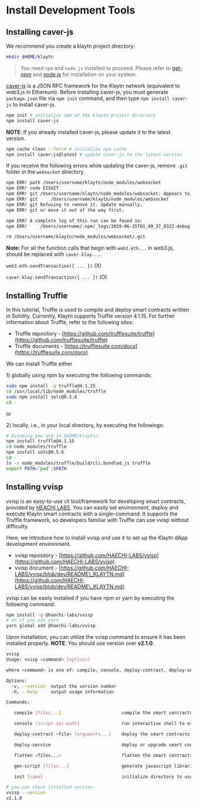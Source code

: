 # Install Development Tools

## Installing caver-js <a href="#installing-caver-js" id="installing-caver-js"></a>

We recommend you create a klaytn project directory:

```bash
mkdir $HOME/klaytn
```

> You need `npm` and `node.js` installed to proceed. Please refer to [get-npm](https://www.npmjs.com/get-npm) and [node.js](https://nodejs.org/en/) for installation on your system.

​[caver-js](../../dapp/sdk/caver-js/) is a JSON RPC framework for the Klaytn network (equivalent to web3.js in Ethereum). Before installing caver-js, you must generate `package.json` file via `npm init` command, and then type `npm install caver-js` to install caver-js.

```bash
npm init # initialize npm at the klaytn project directory
npm install caver-js
```

**NOTE**: If you already installed caver-js, please update it to the latest version.

```bash
npm cache clean --force # initialize npm cache
npm install caver-js@latest # update caver-js to the latest version
```

If you receive the following errors while updating the caver-js, remove `.git` folder in the `websocket` directory.

```bash
npm ERR! path /Users/username/klaytn/node_modules/websocket
npm ERR! code EISGIT
npm ERR! git /Users/username/klaytn/node_modules/websocket: Appears to be a git repo or submodule.
npm ERR! git     /Users/username/klaytn/node_modules/websocket
npm ERR! git Refusing to remove it. Update manually,
npm ERR! git or move it out of the way first.

npm ERR! A complete log of this run can be found in:
npm ERR!     /Users/username/.npm/_logs/2019-06-25T01_49_37_032Z-debug.log​

rm /Users/username/klaytn/node_modules/websocket/.git
```

**Note:** For all the function calls that begin with `web3.eth...` in web3.js, should be replaced with `caver.klay...`.

`web3.eth.sendTransaction({ ... })` (X)

`caver.klay.sendTransaction({ ... })` (O)

## Installing Truffle <a href="#installing-truffle" id="installing-truffle"></a>

In this tutorial, Truffle is used to compile and deploy smart contracts written in Solidity. Currently, Klaytn supports Truffle version 4.1.15. For further information about Truffle, refer to the following sites:

* Truffle repository - [https://github.com/trufflesuite/truffle](https://github.com/trufflesuite/truffle)​
* Truffle documents - [https://trufflesuite.com/docs](https://trufflesuite.com/docs)​

We can install Truffle either

1\) globally using npm by executing the following commands:

```bash
sudo npm install -g truffle@4.1.15
cd /usr/local/lib/node_modules/truffle
sudo npm install solc@0.5.6
cd -
```

or

2\) locally, i.e., in your local directory, by executing the followings:

```bash
# Assuming you are in $HOME/klaytn/.
npm install truffle@4.1.15
cd node_modules/truffle
npm install solc@0.5.6
cd -
ln -s node_modules/truffle/build/cli.bundled.js truffle
export PATH=`pwd`:$PATH
```

## Installing vvisp <a href="#installing-vvisp" id="installing-vvisp"></a>

vvisp is an easy-to-use cli tool/framework for developing smart contracts, provided by [HEACHI LABS](https://henesis.io/). You can easily set environment, deploy and execute Klaytn smart contracts with a single-command. It supports the Truffle framework, so developers familiar with Truffle can use vvisp without difficulty.

Here, we introduce how to install vvisp and use it to set up the Klaytn dApp development environment.

* vvisp repository - [https://github.com/HAECHI-LABS/vvisp](https://github.com/HAECHI-LABS/vvisp)​
* vvisp document - [https://github.com/HAECHI-LABS/vvisp/blob/dev/README\_KLAYTN.md](https://github.com/HAECHI-LABS/vvisp/blob/dev/README\_KLAYTN.md)​

vvisp can be easily installed if you have npm or yarn by executing the following command:

```bash
npm install -g @haechi-labs/vvisp
# or if you use yarn
yarn global add @haechi-labs/vvisp
```

Upon installation, you can utilize the vvisp command to ensure it has been installed properly. **NOTE**: You should use version over **v2.1.0**.

```bash
vvisp
Usage: vvisp <command> [options]

where <command> is one of: compile, console, deploy-contract, deploy-service, flatten, gen-script, init

Options:
  -v, --version  output the version number
  -h, --help     output usage information

Commands:

   compile [files...]                       compile the smart contracts

   console [script-api-path]                run interactive shell to execute contract scripts

   deploy-contract <file> [arguments...]    deploy the smart contracts

   deploy-service                           deploy or upgrade smart contract service using the deployment configure file

   flatten <files...>                       flatten the smart contracts

   gen-script [files...]                    generate javascript libraries communicating the smart contracts

   init [name]                              initialize directory to use vvisp

# you can check installed version.
vvisp --version
v2.1.0
```
